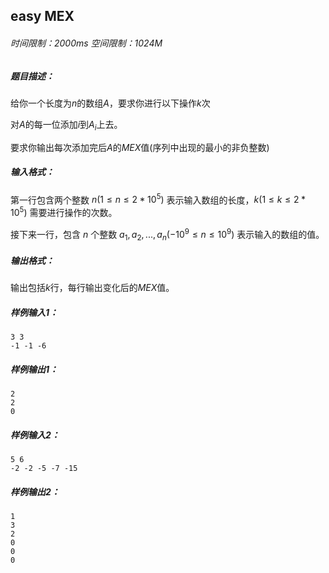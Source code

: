 ## easy MEX

###### 时间限制：2000ms 空间限制：1024M

##### 题目描述：

给你一个长度为$n$的数组$A$，要求你进行以下操作$k$次

对$A$的每一位添加$i$到$A_{i}$上去。

要求你输出每次添加完后$A$的$MEX$值(序列中出现的最小的非负整数)

##### 输入格式：

第一行包含两个整数 $n (1 \leq n \leq 2*10^5)$ 表示输入数组的长度，$k (1 \leq k \leq 2*10^5)$ 需要进行操作的次数。

接下来一行，包含 $n$ 个整数 $a_{1}, a_{2}, ... , a_{n} (-10^9 \leq n \leq 10^9)$ 表示输入的数组的值。

##### 输出格式：
输出包括$k$行，每行输出变化后的$MEX$值。

##### 样例输入1：

```
3 3
-1 -1 -6
```

##### 样例输出1：

```
2
2
0
```

##### 样例输入2：

```
5 6
-2 -2 -5 -7 -15
```

##### 样例输出2：

```
1
3
2
0
0
0
```





